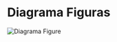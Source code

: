 # Diagrama Figuras
![Diagrama Figure](https://user-images.githubusercontent.com/98366781/157796543-7a11760b-36bf-4f5e-b6eb-d059cca76104.png)
